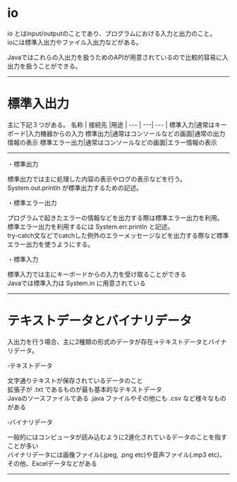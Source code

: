 # io
io とはinput/outputのことであり、プログラムにおける入力と出力のこと。   
ioには標準入出力やファイル入出力などがある。

Javaではこれらの入出力を扱うためのAPIが用意されているので比較的容易に入出力を扱うことができる。

---
# 標準入出力
主に下記３つがある。
名称 |	接続先	|用途 |
--- | ---| --- |
標準入力|通常はキーボード|入力機器からの入力
標準出力|通常はコンソールなどの画面|通常の出力情報の表示
標準エラー出力|通常はコンソールなどの画面|エラー情報の表示

---
・標準出力

標準出力では主に処理した内容の表示やログの表示などを行う。      
System.out.println が標準出力するための記述。

・標準エラー出力

プログラムで起きたエラーの情報などを出力する際は標準エラー出力を利用。   
標準エラー出力を利用するには System.err.println と記述。   
try-catch文などでcatchした例外のエラーメッセージなどを出力する際など標準エラー出力を使うようにする。

・標準入力

標準入力では主にキーボードからの入力を受け取ることができる    
Javaでは標準入力は System.in に用意されている

---
# テキストデータとバイナリデータ   
入出力を行う場合、主に2種類の形式のデータが存在→テキストデータとバイナリデータ。

▫️テキストデータ

文字通りテキストが保存されているデータのこと   
拡張子が .txt であるものが最も基本的なテキストデータ   
Javaのソースファイルである .java ファイルやその他にも .csv など様々なものがある

▫️バイナリデータ

一般的にはコンピュータが読み込むように2進化されているデータのことを指すことが多い   
バイナリデータには画像ファイル(.jpeg, .png etc)や音声ファイル(.mp3 etc)、その他、Excelデータなどがある

---


